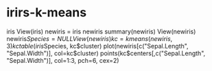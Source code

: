 # irirs-k-means
iris
View(iris)
newiris = iris
newiris
summary(newiris)
View(newiris)
newiris$Species = NULL
View(newiris)
kc = kmeans(newiris,3)
kc
table(iris$Species, kc$cluster)
plot(newiris[c("Sepal.Length", "Sepal.Width")], col=kc$cluster)
points(kc$centers[,c("Sepal.Length", "Sepal.Width")], col=1:3, pch=6, cex=2)
